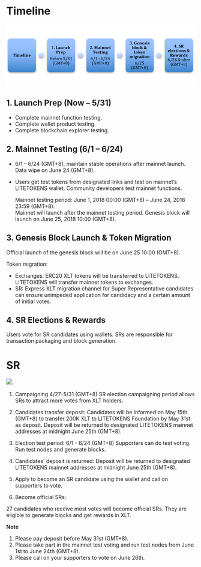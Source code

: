 # Timeline

![](https://raw.githubusercontent.com/litetokens/Documentation/master/images/Guidance_After_LITETOKENS_Mainnet_Launch/Timeline.png)

## 1. Launch Prep (Now – 5/31)

+ Complete mainnet function testing.
+ Complete wallet product testing.
+ Complete blockchain explorer testing.

## 2. Mainnet Testing (6/1 – 6/24)

+ 6/1 – 6/24 (GMT+8), maintain stable operations after mainnet launch. Data wipe on June 24 (GMT+8).
+ Users get test tokens from designated links and test on mainnet’s LITETOKENS wallet. Community developers test mainnet functions.

    Mainnet testing period: June 1, 2018 00:00 (GMT+8) – June 24, 2018 23:59 (GMT+8).  
    Mainnet will launch after the mainnet testing period. Genesis block will launch on June 25, 2018 10:00 (GMT+8).

## 3. Genesis Block Launch & Token Migration

Official launch of the genesis block will be on June 25 10:00 (GMT+8).  

Token migration:
+ Exchanges: ERC20 XLT tokens will be transferred to LITETOKENS. LITETOKENS will transfer mainnet tokens to exchanges.
+ SR: Express XLT migration channel for Super Representative candidates can ensure unimpeded application for candidacy and a certain amount of initial votes.

## 4. SR Elections & Rewards

Users vote for SR candidates using wallets. SRs are responsible for transaction packaging and block generation.

# SR

![](https://github.com/ybhgenius/Documentation/blob/master/images/Gudiance_After_LITETOKENS_Mainnet_Launch/Gudiance_for_SRs.png)

1.	Campaigning 4/27-5/31 (GMT+8)
SR election campaigning period allows SRs to attract more votes from XLT holders.

2.	Candidates transfer deposit:
  Candidates will be informed on May 15th (GMT+8) to transfer 
  200K XLT to LITETOKENS Foundation by May 31st as deposit. Deposit 
  will be returned to designated LITETOKENS mainnet addresses at midnight 
  June 25th (GMT+8).

3.	Election test period: 6/1 - 6/24 (GMT+8)
Supporters can do test voting. Run test nodes and generate blocks.

4.	Candidates’ deposit is returned:
Deposit will be returned to designated LITETOKENS mainnet addresses at midnight June 25th (GMT+8).

5.	Apply to become an SR candidate using the wallet and call on supporters to vote.

6.	Become official SRs:

27 candidates who receive most votes will become official SRs. They are eligible to generate blocks and get rewards in XLT.

**Note**
1.	Please pay deposit before May 31st (GMT+8). 
2.	Please take part in the mainnet test voting and run test nodes from June 1st to June 24th (GMT+8). 
3.	Please call on your supporters to vote on June 26th. 
